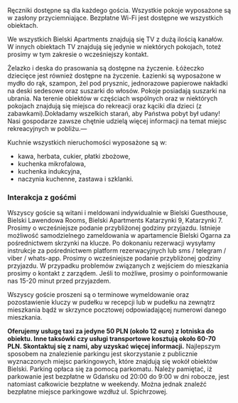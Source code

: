 
Ręczniki dostępne są dla każdego gościa. Wszystkie pokoje wyposażone są w zasłony przyciemniające. Bezpłatne Wi-Fi jest dostępne we wszystkich obiektach.

We wszystkich Bielski Apartments znajdują się TV z dużą ilością kanałów. W innych obiektach TV znajdują się jedynie w niektórych pokojach, toteż prosimy w tym zakresie o wcześniejszy kontakt.

Żelazko i deska do prasowania są dostępne na życzenie.
Łóżeczko dziecięce jest również dostępne na życzenie.
Łazienki są wyposażone w mydło do rąk, szampon, żel pod prysznic, jednorazowe papierowe nakładki na deski sedesowe oraz suszarki do włosów. Pokoje posiadają suszarki na ubrania.
Na terenie obiektów w częściach wspólnych oraz w niektórych pokojach znajdują się miejsca do rekreacji oraz kąciki dla dzieci (z zabawkami).Dokładamy wszelkich starań, aby Państwa pobyt był udany!
Nasi gospodarze zawsze chętnie udzielą więcej informacji na temat miejsc rekreacyjnych w pobliżu.—

Kuchnie wszystkich nieruchomości wyposażone są w:

- kawa, herbata, cukier, płatki zbożowe,
- kuchenka mikrofalowa,
- kuchenka indukcyjna,
- naczynia kuchenne, zastawa i szklanki.

### Interakcja z gośćmi
Wszyscy goście są witani i meldowani indywidualnie w Bielski Guesthouse, Bielski Lawendowa Rooms, Bielski Apartments Katarzynki 9, Katarzynki 7. Prosimy o wcześniejsze podanie przybliżonej godziny przyjazdu.
Istnieje możliwość samodzielnego zameldowania w apartamencie Bielski Ogarna za pośrednictwem skrzynki na klucze. Po dokonaniu rezerwacji wysyłamy instrukcje za pośrednictwem platform rezerwacyjnych lub sms / telegram / viber / whats-app. Prosimy o wcześniejsze podanie przybliżonej godziny przyjazdu. W przypadku problemów związanych z wejściem do mieszkania prosimy o kontakt z zarządem.
Jeśli to możliwe, prosimy o poinformowanie nas 15-20 minut przed przyjazdem.

Wszyscy goście proszeni są o terminowe wymeldowanie oraz pozostawienie kluczy w pudełku w recepcji lub w pudełku na zewnątrz mieszkania bądź w skrzynce pocztowej odpowiadającej numerowi danego mieszkania.

**Oferujemy usługę taxi za jedyne 50 PLN (około 12 euro) z lotniska do obiektu. Inne taksówki czy usługi transportowe kosztują około 60-70 PLN. Skontaktuj się z nami, aby uzyskać więcej informacji.**
Najlepszym sposobem na znalezienie parkingu jest skorzystanie z publicznie wyznaczonych miejsc parkingowych, które znajdują się wokół obiektów Bielski. Parking opłaca się za pomocą parkomatu. Należy pamiętać, iż parkowanie jest bezpłatne w Gdańsku od 20:00 do 9:00 w dni robocze, jest natomiast całkowicie bezpłatne w weekendy.
Można jednak znaleźć bezpłatne miejsce parkingowe wzdłuż ul. Spichrzowej.
